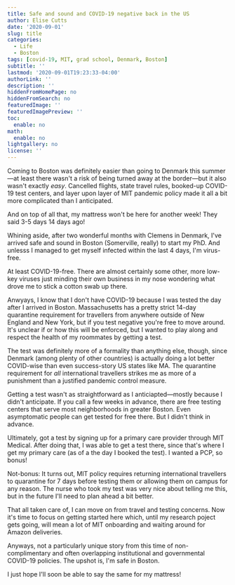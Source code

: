 ```yaml
---
title: Safe and sound and COVID-19 negative back in the US
author: Elise Cutts
date: '2020-09-01'
slug: title
categories:
  - Life
  - Boston
tags: [covid-19, MIT, grad school, Denmark, Boston]
subtitle: ''
lastmod: '2020-09-01T19:23:33-04:00'
authorLink: ''
description: ''
hiddenFromHomePage: no
hiddenFromSearch: no
featuredImage: ''
featuredImagePreview: ''
toc:
  enable: no
math:
  enable: no
lightgallery: no
license: ''
---
```


Coming to Boston was definitely easier than going to Denmark this summer—at least there wasn't a risk of being turned away at the border—but it also wasn't exactly *easy*. Cancelled flights, state travel rules, booked-up COVID-19 test centers, and layer upon layer of MIT pandemic policy made it all a bit more complicated than I anticipated.

And on top of all that, my mattress won't be here for another week! They said 3-5 days 14 days ago!

<!--more-->

Whining aside, after two wonderful months with Clemens in Denmark, I've arrived safe and sound in Boston (Somerville, really) to start my PhD. And unlesss I managed to get myself infected within the last 4 days, I'm virus-free.

At least COVID-19-free. There are almost certainly some other, more low-key viruses just minding their own business in my nose wondering what drove me to stick a cotton swab up there.

Anwyays, I know that I don't have COVID-19 because I was tested the day after I arrived in Boston. Massachusetts has a pretty strict 14-day quarantine requirement for travellers from anywhere outside of New England and New York, but if you test negative you're free to move around. It's unclear if or how this will be enforced, but I wanted to play along and respect the health of my roommates by getting a test.

The test was definitely more of a formality than anything else, though, since Denmark (among plenty of other countries) is actually doing a lot better COVID-wise than even success-story US states like MA. The quarantine requirement for *all* international travellers strikes me as more of a punishment than a justified pandemic control measure.

Getting a test wasn't as straightforward as I anticiapted—mostly because I didn't anticipate. If you call a few weeks in advance, there are free testing centers that serve most neighborhoods in greater Boston. Even asymptomatic people can get tested for free there. But I didn't think in advance.

Ultimately, got a test by signing up for a primary care provider through MIT Medical. After doing that, I was able to get a test there, since that's where I get my primary care (as of a the day I booked the test). I wanted a PCP, so bonus!

Not-bonus: It turns out, MIT policy requires returning international travellers to quarantine for 7 days before testing them or allowing them on campus for any reason. The nurse who took my test was very nice about telling me this, but in the future I'll need to plan ahead a bit better.

That all taken care of, I can move on from travel and testing concerns. Now it's time to focus on getting started here which, until my research poject gets going, will mean a lot of MIT onboarding and waiting around for Amazon deliveries.

Anyways, not a particularly unique story from this time of non-complimentary and often overlapping institutional and governmental COVID-19 policies. The upshot is, I'm safe in Boston. 

I just hope I'll soon be able to say the same for my mattress!